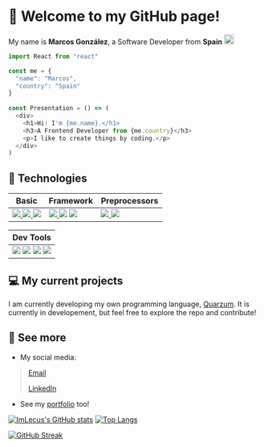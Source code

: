 # 👋 Welcome to my GitHub page!

My name is **Marcos González**, a Software Developer from **Spain** <img src="https://imgs.search.brave.com/7wLKLJlgmLWB0sUr_vjwqUoUl5a6R2sd6-koX2Ss8zo/rs:fit:512:512:1/g:ce/aHR0cHM6Ly9ob3Rl/bW9qaS5jb20vaW1h/Z2VzL2RsLzEvZmxh/Zy1vZi1zcGFpbi1l/bW9qaS1ieS10d2l0/dGVyLnBuZw" height="20"/>

```js
import React from "react"

const me = {
  "name": "Marcos",
  "country": "Spain"
}
  
const Presentation = () => (
  <div>
    <h1>Hi! I'm {me.name}.</h1>
    <h3>A Frontend Developer from {me.country}</h3>
    <p>I like to create things by coding.</p>
  </div>
)
```

## 🥽 Technologies 
| Basic | Framework |Preprocessors|
|-------|-----------|---------|
| <a href="#"><img src="https://img.shields.io/badge/HTML5-E34F26?style=for-the-badge&logo=html5&logoColor=white"/> </a><a href="#"><img src="https://img.shields.io/badge/CSS3-1572B6?style=for-the-badge&logo=css3&logoColor=white"/></a><a href="#"> <img src="https://img.shields.io/badge/JavaScript-373737?style=for-the-badge&logo=javascript&logoColor=F7DC6F"/></a>| <img src="https://img.shields.io/badge/tailwind-17b9b8?style=for-the-badge&logo=tailwindcss&logoColor=white"/></a><a href="#"> <img src="https://img.shields.io/badge/bootstrap-7431f9?style=for-the-badge&logo=bootstrap&logoColor=white"/></a> <a href="#"> <img src="https://img.shields.io/badge/react-16181d?style=for-the-badge&logo=react&logoColor=#61dafb"/></a>|<a href="#"> <img src="https://img.shields.io/badge/sass-cf649a?style=for-the-badge&logo=sass&logoColor=white"/></a><a href="#"> <a href="#"> <img src="https://img.shields.io/badge/pug-e9b652?style=for-the-badge&logo=pug&logoColor=a86454"/></a>

| Dev Tools |
|-----------|
|<a href="#"><img src="https://img.shields.io/badge/vs code-42abf1?style=for-the-badge&logo=visualstudiocode&logoColor=white"/></a> <a href="#"><img src="https://img.shields.io/badge/git-f15233?style=for-the-badge&logo=git&logoColor=white"/></a> <a href="#"><img src="https://img.shields.io/badge/npm-cc0000?style=for-the-badge&logo=npm&logoColor=white"/></a> <a href="#"><img src="https://img.shields.io/badge/expo-d9dadf?style=for-the-badge&logo=expo&logoColor=black"/></a>|

## 💻 My current projects

I am currently developing my own programming language, [Quarzum](https://github.com/ImLecus/Quarzum). It is currently in developement, but feel free to explore the repo and contribute!

## 👀 See more

* My social media:


> [Email](mailto:marcosgf2005@gmail.com)
>
> [LinkedIn](https://linkedin.com/in/marcosgf)

* See my [portfolio](https://marcosgf.netlify.app) too!

[![ImLecus's GitHub stats](https://github-readme-stats.vercel.app/api?username=imlecus&count_private=true&show_icons=true&hide_border=true)](https://github.com/anuraghazra/github-readme-stats)
[![Top Langs](https://github-readme-stats.vercel.app/api/top-langs/?username=imlecus&layout=compact&hide_border=true)](https://github.com/anuraghazra/github-readme-stats)

[![GitHub Streak](http://github-readme-streak-stats.herokuapp.com?user=ImLecus&hide_border=true)](https://git.io/streak-stats)
